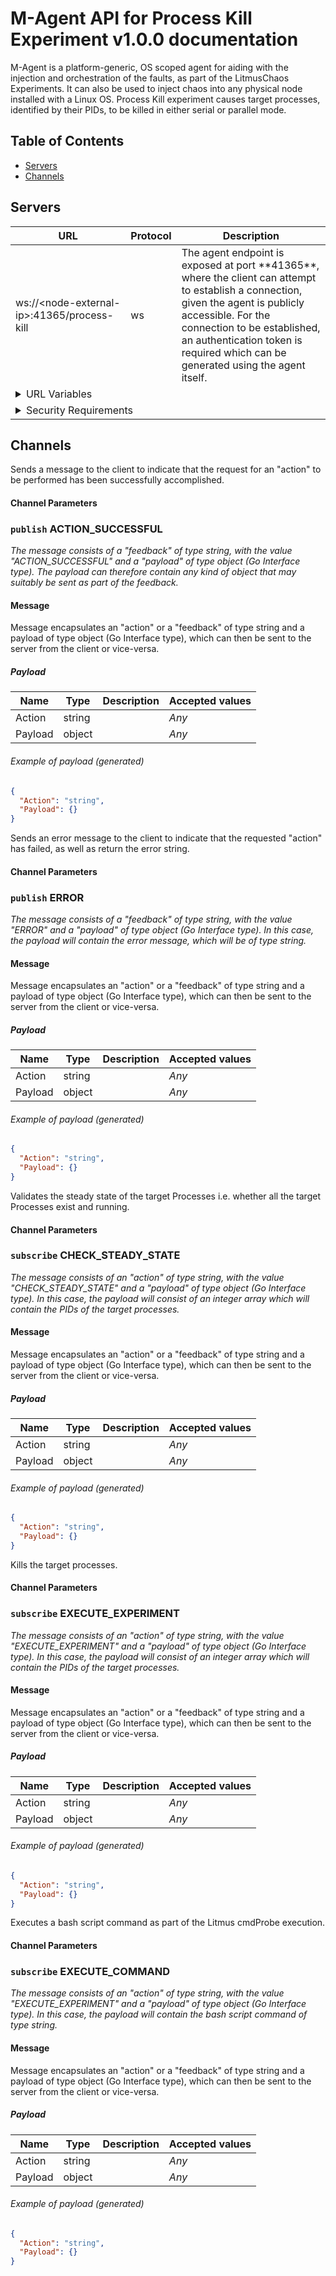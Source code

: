# M-Agent API for Process Kill Experiment v1.0.0 documentation

M-Agent is a platform-generic, OS scoped agent for aiding with the injection and orchestration of the faults, as part of the LitmusChaos Experiments. It can also be used to inject chaos into any physical node installed with a Linux OS. 
Process Kill experiment causes target processes, identified by their PIDs, to be killed in either serial or parallel mode.

## Table of Contents

* [Servers](#servers)
* [Channels](#channels)

<a name="servers"></a>

## Servers

<table>
  <thead>
    <tr>
      <th>URL</th>
      <th>Protocol</th>
      <th>Description</th>
    </tr>
  </thead>
  <tbody>
  <tr>
      <td>ws://&lt;node-external-ip&gt;:41365/process-kill</td>
      <td>ws</td>
      <td>The agent endpoint is exposed at port **41365**, where the client can attempt to establish a connection, given the agent is publicly accessible. For the connection to be established, an authentication token is required which can be generated using the agent itself.
</td>
    </tr>
    <tr>
      <td colspan="3">
        <details>
          <summary>URL Variables</summary>
          <table>
            <thead>
              <tr>
                <th>Name</th>
                <th>Default value</th>
                <th>Possible values</th>
                <th>Description</th>
              </tr>
            </thead>
            <tbody>
              <tr>
                <td>port</td>
                <td>
                    <em>None</em>
                  </td>
                <td>
                  <ul><li>41365</li></ul>
                  </td>
                <td></td>
              </tr>
              </tbody>
          </table>
        </details>
      </td>
    </tr>
    <tr>
      <td colspan="3">
        <details>
          <summary>Security Requirements</summary>
          <table>
            <thead>
              <tr>
                <th>Type</th>
                <th>In</th>
                <th>Name</th>
                <th>Scheme</th>
                <th>Format</th>
                <th>Description</th>
              </tr>
            </thead>
            <tbody><tr>
                <td>http</td>
                <td></td>
                <td></td>
                <td>bearer</td>
                <td>JWT</td>
                <td><p>The authentication token obtained from the agent is to be put in the request header with key &quot;Authorization&quot; and value &quot;Bearer &lt;authentication-token&gt;&quot;.</p>
</td>
              </tr></tbody>
          </table>
        </details>
      </td>
    </tr>
    </tbody>
</table>




## Channels



<a name="channel-ACTION_SUCCESSFUL"></a>

Sends a message to the client to indicate that the request for an "action" to be performed has been successfully accomplished.

#### Channel Parameters




###  `publish` ACTION_SUCCESSFUL

*The message consists of a &quot;feedback&quot; of type string, with the value &quot;ACTION_SUCCESSFUL&quot; and a &quot;payload&quot; of type object (Go Interface type). The payload can therefore contain any kind of object that may suitably be sent as part of the feedback.* 

#### Message


Message encapsulates an &quot;action&quot; or a &quot;feedback&quot; of type string and a payload of type object (Go Interface type), which can then be sent to the server from the client or vice-versa.



##### Payload


<table>
  <thead>
    <tr>
      <th>Name</th>
      <th>Type</th>
      <th>Description</th>
      <th>Accepted values</th>
    </tr>
  </thead>
  <tbody>

<tr>
  <td>Action </td>
  <td>string</td>
  <td> </td>
  <td><em>Any</em></td>
</tr>

<tr>
  <td>Payload </td>
  <td>object</td>
  <td> </td>
  <td><em>Any</em></td>
</tr></tbody>
</table>


###### Example of payload _(generated)_

```json
{
  "Action": "string",
  "Payload": {}
}
```





<a name="channel-ERROR"></a>

Sends an error message to the client to indicate that the requested "action" has failed, as well as return the error string.

#### Channel Parameters




###  `publish` ERROR

*The message consists of a &quot;feedback&quot; of type string, with the value &quot;ERROR&quot; and a &quot;payload&quot; of type object (Go Interface type). In this case, the payload will contain the error message, which will be of type string.* 

#### Message


Message encapsulates an &quot;action&quot; or a &quot;feedback&quot; of type string and a payload of type object (Go Interface type), which can then be sent to the server from the client or vice-versa.



##### Payload


<table>
  <thead>
    <tr>
      <th>Name</th>
      <th>Type</th>
      <th>Description</th>
      <th>Accepted values</th>
    </tr>
  </thead>
  <tbody>

<tr>
  <td>Action </td>
  <td>string</td>
  <td> </td>
  <td><em>Any</em></td>
</tr>

<tr>
  <td>Payload </td>
  <td>object</td>
  <td> </td>
  <td><em>Any</em></td>
</tr></tbody>
</table>


###### Example of payload _(generated)_

```json
{
  "Action": "string",
  "Payload": {}
}
```





<a name="channel-CHECK_STEADY_STATE"></a>

Validates the steady state of the target Processes i.e. whether all the target Processes exist and running.

#### Channel Parameters




###  `subscribe` CHECK_STEADY_STATE

*The message consists of an &quot;action&quot; of type string, with the value &quot;CHECK_STEADY_STATE&quot; and a &quot;payload&quot; of type object (Go Interface type). In this case, the payload will consist of an integer array which will contain  the PIDs of the target processes.* 

#### Message


Message encapsulates an &quot;action&quot; or a &quot;feedback&quot; of type string and a payload of type object (Go Interface type), which can then be sent to the server from the client or vice-versa.



##### Payload


<table>
  <thead>
    <tr>
      <th>Name</th>
      <th>Type</th>
      <th>Description</th>
      <th>Accepted values</th>
    </tr>
  </thead>
  <tbody>

<tr>
  <td>Action </td>
  <td>string</td>
  <td> </td>
  <td><em>Any</em></td>
</tr>

<tr>
  <td>Payload </td>
  <td>object</td>
  <td> </td>
  <td><em>Any</em></td>
</tr></tbody>
</table>


###### Example of payload _(generated)_

```json
{
  "Action": "string",
  "Payload": {}
}
```





<a name="channel-EXECUTE_EXPERIMENT"></a>

Kills the target processes.

#### Channel Parameters




###  `subscribe` EXECUTE_EXPERIMENT

*The message consists of an &quot;action&quot; of type string, with the value &quot;EXECUTE_EXPERIMENT&quot; and a &quot;payload&quot; of type object (Go Interface type). In this case, the payload will consist of an integer array which will contain  the PIDs of the target processes.* 

#### Message


Message encapsulates an &quot;action&quot; or a &quot;feedback&quot; of type string and a payload of type object (Go Interface type), which can then be sent to the server from the client or vice-versa.



##### Payload


<table>
  <thead>
    <tr>
      <th>Name</th>
      <th>Type</th>
      <th>Description</th>
      <th>Accepted values</th>
    </tr>
  </thead>
  <tbody>

<tr>
  <td>Action </td>
  <td>string</td>
  <td> </td>
  <td><em>Any</em></td>
</tr>

<tr>
  <td>Payload </td>
  <td>object</td>
  <td> </td>
  <td><em>Any</em></td>
</tr></tbody>
</table>


###### Example of payload _(generated)_

```json
{
  "Action": "string",
  "Payload": {}
}
```





<a name="channel-EXECUTE_COMMAND"></a>

Executes a bash script command as part of the Litmus cmdProbe execution.

#### Channel Parameters




###  `subscribe` EXECUTE_COMMAND

*The message consists of an &quot;action&quot; of type string, with the value &quot;EXECUTE_EXPERIMENT&quot; and a &quot;payload&quot; of type object (Go Interface type). In this case, the payload will contain the bash script command of type string.* 

#### Message


Message encapsulates an &quot;action&quot; or a &quot;feedback&quot; of type string and a payload of type object (Go Interface type), which can then be sent to the server from the client or vice-versa.



##### Payload


<table>
  <thead>
    <tr>
      <th>Name</th>
      <th>Type</th>
      <th>Description</th>
      <th>Accepted values</th>
    </tr>
  </thead>
  <tbody>

<tr>
  <td>Action </td>
  <td>string</td>
  <td> </td>
  <td><em>Any</em></td>
</tr>

<tr>
  <td>Payload </td>
  <td>object</td>
  <td> </td>
  <td><em>Any</em></td>
</tr></tbody>
</table>


###### Example of payload _(generated)_

```json
{
  "Action": "string",
  "Payload": {}
}
```





